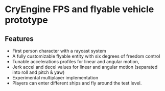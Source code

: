 # CryEngine FPS and flyable vehicle prototype
## Features
 - First person character with a raycast system
 - A fully customizable flyable entity with six degrees of freedom control
 - Tunable accelerations profiles for linear and angular motion,
 - Jerk accel and decel values for linear and angular motion (separated into roll and pitch & yaw)
 - Experimental multiplayer implementation
 - Players can enter different ships and fly around the test level.
